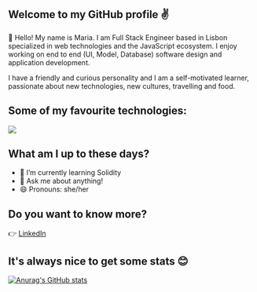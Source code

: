 

## Welcome to my GitHub profile ✌️
👋 Hello! My name is Maria. I am Full Stack Engineer based in Lisbon specialized in web technologies and the JavaScript ecosystem. I enjoy working on end to end (UI, Model, Database) software design and application development.

I have a friendly and curious personality and I am a self-motivated learner, passionate about new technologies, new cultures, travelling and food.

## Some of my favourite technologies:

<p>
  <a href="https://skillicons.dev">
    <img src="https://skillicons.dev/icons?i=react,nextjs,apollo,redux,tailwind,jest,solidity,git,graphql,nodejs,express,postgresql,mongo,docker,aws" />
  </a>
</p>


## What am I up to these days?

- 🌱 I’m currently learning Solidity
- 💬 Ask me about anything!
- 😄 Pronouns: she/her

## Do you want to know more?

👉 [LinkedIn](https://www.linkedin.com/in/maria-pallares/)

## It's always nice to get some stats 😊

[![Anurag's GitHub stats](https://github-readme-stats.vercel.app/api?username=mpallares&theme=tokyonight&show_icons=true)](https://github.com/anuraghazra/github-readme-stats)

